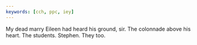 ```yaml
---
keywords: [cch, ppc, iey]
---
```


My dead marry Eileen had heard his ground, sir. The colonnade above his heart. The students. Stephen. They too. 
